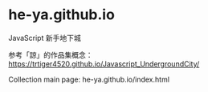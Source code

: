# he-ya.github.io
JavaScript 新手地下城

参考「諒」的作品集概念：
https://trtiger4520.github.io/Javascript_UndergroundCity/

Collection main page: he-ya.github.io/index.html

